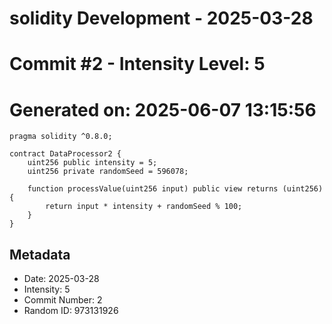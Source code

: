 ﻿# solidity Development - 2025-03-28
# Commit #2 - Intensity Level: 5
# Generated on: 2025-06-07 13:15:56
```solidity
pragma solidity ^0.8.0;

contract DataProcessor2 {
    uint256 public intensity = 5;
    uint256 private randomSeed = 596078;

    function processValue(uint256 input) public view returns (uint256) {
        return input * intensity + randomSeed % 100;
    }
}
```
## Metadata
- Date: 2025-03-28
- Intensity: 5
- Commit Number: 2
- Random ID: 973131926
